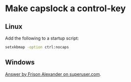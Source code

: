 # Make capslock a control-key

## Linux

Add the following to a startup script:

```sh
setxkbmap -option ctrl:nocaps
```

## Windows

[Answer by Frison Alexander on superuser.com](https://superuser.com/a/997448).

